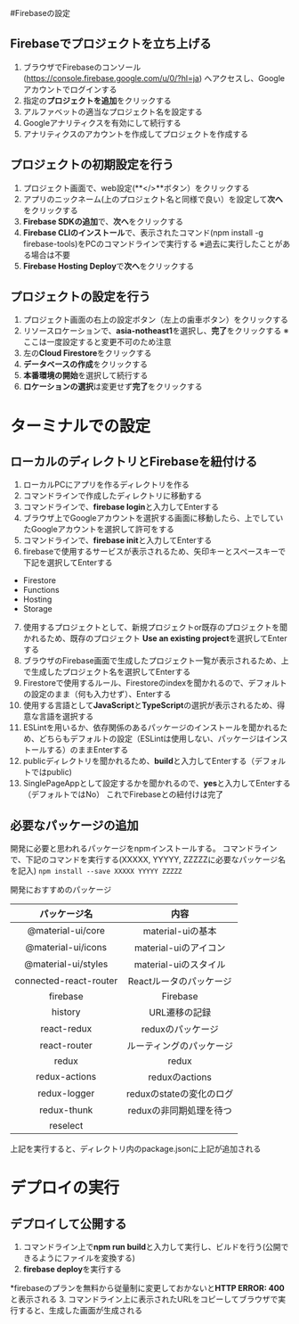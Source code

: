 <!--
title:   Firebaseにデプロイするまで
tags:    Firebase,React,deploy
id:      5fa79cbebe2fe54e2b97
private: false
-->
#Firebaseの設定
## Firebaseでプロジェクトを立ち上げる
1. ブラウザでFirebaseのコンソール(https://console.firebase.google.com/u/0/?hl=ja) へアクセスし、Googleアカウントでログインする
2. 指定の**プロジェクトを追加**をクリックする
3. アルファベットの適当なプロジェクト名を設定する
4. Googleアナリティクスを有効にして続行する
5. アナリティクスのアカウントを作成してプロジェクトを作成する

## プロジェクトの初期設定を行う
1. プロジェクト画面で、web設定(**</>**ボタン）をクリックする
2. アプリのニックネーム(上のプロジェクト名と同様で良い）を設定して**次へ**をクリックする
3. **Firebase SDKの追加**で、**次へ**をクリックする
4. **Firebase CLIのインストール**で、表示されたコマンド(npm install -g firebase-tools)をPCのコマンドラインで実行する
※過去に実行したことがある場合は不要
5. **Firebase Hosting Deploy**で**次へ**をクリックする

## プロジェクトの設定を行う
1. プロジェクト画面の右上の設定ボタン（左上の歯車ボタン）をクリックする
2. リソースロケーションで、**asia-notheast1**を選択し、**完了**をクリックする
※ここは一度設定すると変更不可のため注意
3. 左の**Cloud Firestore**をクリックする
4. **データベースの作成**をクリックする
5. **本番環境の開始**を選択して続行する
6. **ロケーションの選択**は変更せず**完了**をクリックする

# ターミナルでの設定
## ローカルのディレクトリとFirebaseを紐付ける
1. ローカルPCにアプリを作るディレクトリを作る
2. コマンドラインで作成したディレクトリに移動する
3. コマンドラインで、**firebase login**と入力してEnterする
4. ブラウザ上でGoogleアカウントを選択する画面に移動したら、上でしていたGoogleアカウントを選択して許可をする
5. コマンドラインで、**firebase init**と入力してEnterする
6. firebaseで使用するサービスが表示されるため、矢印キーとスペースキーで下記を選択してEnterする
 - Firestore
 - Functions
 - Hosting
 - Storage
7. 使用するプロジェクトとして、新規プロジェクトor既存のプロジェクトを聞かれるため、既存のプロジェクト **Use an existing project**を選択してEnterする
8. ブラウザのFirebase画面で生成したプロジェクト一覧が表示されるため、上で生成したプロジェクト名を選択してEnterする
9. Firestoreで使用するルール、Firestoreのindexを聞かれるので、デフォルトの設定のまま（何も入力せず）、Enterする
10. 使用する言語として**JavaScript**と**TypeScript**の選択が表示されるため、得意な言語を選択する
11. ESLintを用いるか、依存関係のあるパッケージのインストールを聞かれるため、どちらもデフォルトの設定（ESLintは使用しない、パッケージはインストールする）のままEnterする
12. publicディレクトリを聞かれるため、**build**と入力してEnterする（デフォルトではpublic)
13. SinglePageAppとして設定するかを聞かれるので、**yes**と入力してEnterする（デフォルトではNo）
これでFirebaseとの紐付けは完了

## 必要なパッケージの追加
開発に必要と思われるパッケージをnpmインストールする。
コマンドラインで、下記のコマンドを実行する(XXXXX, YYYYY, ZZZZZに必要なパッケージ名を記入)
`npm install --save XXXXX YYYYY ZZZZZ`

開発におすすめのパッケージ

| パッケージ名 | 内容 |
|:-:|:-:|
|@material-ui/core   |material-uiの基本   |
|@material-ui/icons   |material-uiのアイコン   |
|@material-ui/styles   |material-uiのスタイル   |
|connected-react-router   |Reactルータのパッケージ   |
|firebase   |Firebase   |
|history   |URL遷移の記録   |
|react-redux   |reduxのパッケージ   |
|react-router   |ルーティングのパッケージ   |
|redux   |redux   |
|redux-actions   |reduxのactions   |
|redux-logger |reduxのstateの変化のログ |
|redux-thunk |reduxの非同期処理を待つ |
|reselect| |

上記を実行すると、ディレクトリ内のpackage.jsonに上記が追加される

# デプロイの実行
## デプロイして公開する
1. コマンドライン上で**npm run build**と入力して実行し、ビルドを行う(公開できるようにファイルを変換する)
2. **firebase deploy**を実行する

*firebaseのプランを無料から従量制に変更しておかないと**HTTP ERROR: 400**と表示される
3. コマンドライン上に表示されたURLをコピーしてブラウザで実行すると、生成した画面が生成される